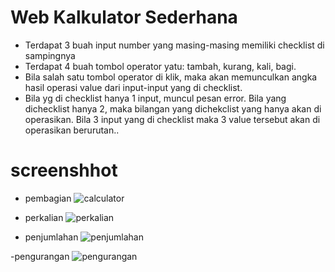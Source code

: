 # Web Kalkulator Sederhana
- Terdapat 3 buah input number yang masing-masing memiliki checklist di sampingnya
- Terdapat 4 buah tombol operator yatu: tambah, kurang, kali, bagi.
- Bila salah satu tombol operator di klik, maka akan memunculkan angka hasil operasi value dari input-input yang di checklist.
- Bila yg di checklist hanya 1 input, muncul pesan error. Bila yang dichecklist hanya 2, maka bilangan yang dichekclist yang hanya akan di   operasikan. Bila 3 input yang di checklist maka 3 value tersebut akan di operasikan berurutan..


# screenshhot
- pembagian
![calculator](https://user-images.githubusercontent.com/57535407/72661121-2bab8880-3a09-11ea-8783-abc19de86aee.jpg)

- perkalian
![perkalian](https://user-images.githubusercontent.com/57535407/72661188-fa7f8800-3a09-11ea-80a1-ad17da6d74c7.jpg)

- penjumlahan
![penjumlahan](https://user-images.githubusercontent.com/57535407/72661194-08cda400-3a0a-11ea-9718-ebd20f3e6c2e.jpg)

-pengurangan
![pengurangan](https://user-images.githubusercontent.com/57535407/72661200-17b45680-3a0a-11ea-99af-1e1acdd26ece.jpg)
